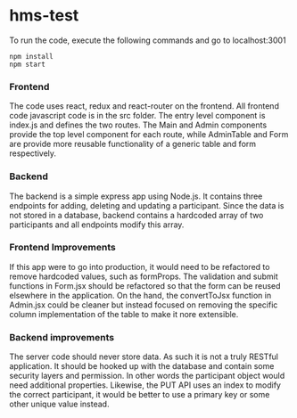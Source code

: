 # hms-test

To run the code, execute the following commands and go to localhost:3001

```
npm install
npm start
```

### Frontend
 
 The code uses react, redux and react-router on the frontend. All frontend code javascript code is in the src folder. The entry level component is index.js and defines the two routes. The Main and Admin components provide the top level component for each route, while AdminTable and Form are provide more reusable functionality of a generic table and form respectively. 
 
 ### Backend
 
 The backend is a simple express app using Node.js. It contains three endpoints for adding, deleting and updating a participant. Since the data is not stored in a database, backend contains a hardcoded array of two participants and all endpoints modify this array. 
 
 ### Frontend Improvements
 
 If this app were to go into production, it would need to be refactored to remove hardcoded values, such as formProps. The validation and submit functions in Form.jsx should be refactored so that the form can be reused elsewhere in the application. On the hand, the convertToJsx function in Admin.jsx could be cleaner but instead focused on removing the specific column implementation of the table to make it nore extensible.
 
 ### Backend improvements
 
 The server code should never store data. As such it is not a truly RESTful application. It should be hooked up with the database and contain some security layers and permission. In other words the participant object would need additional properties. Likewise, the PUT API uses an index to modify the correct participant, it would be better to use a primary key or some other unique value instead.
